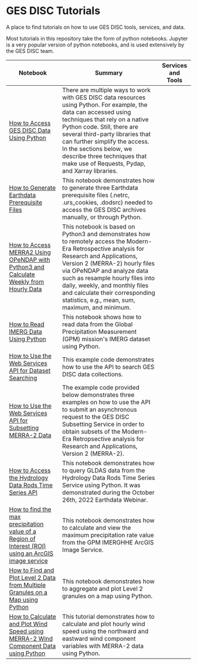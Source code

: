 # GES DISC Tutorials

A place to find tutorials on how to use GES DISC tools, services, and data.

Most tutorials in this repository take the form of python notebooks. Jupyter is a very popular version of python notebooks, and is used extensively by the GES DISC team.

| Notebook  | Summary | Services and Tools |
| ------------- |-------------|:-------------:|
|[How to Access GES DISC Data Using Python](notebooks/How_to_Access_GES_DISC_Data_Using_Python.ipynb) | There are multiple ways to work with GES DISC data resources using Python. For example, the data can accessed using techniques that rely on a native Python code. Still, there are several third-party libraries that can further simplify the access. In the sections below, we describe three techniques that make use of Requests, Pydap, and Xarray libraries. | |
|[How to Generate Earthdata Prerequisite Files](notebooks/How_to_Generate_Earthdata_Prerequisite_Files.ipynb) | This notebook demonstrates how to generate three Earthdata prerequisite files (.netrc, .urs_cookies, .dodsrc) needed to access the GES DISC archives manually, or through Python.| |
|[How to Access MERRA2 Using OPeNDAP with Python3 and Calculate Weekly from Hourly Data ](notebooks/How_to_Access_MERRA2_Using_OPeNDAP_with_Python3_Calculate_Weekly_from_Hourly.ipynb) | This notebook is based on Python3 and demonstrates how to remotely access the Modern-Era Retrospective analysis for Research and Applications, Version 2 (MERRA-2) hourly files via OPeNDAP and analyze data such as resample hourly files into daily, weekly, and monthly files and calculate their corresponding statistics, e.g., mean, sum, maximum, and minimum. | |
|[How to Read IMERG Data Using Python ](notebooks/How_to_Read_IMERG_Data_Using_Python.ipynb)| This notebook shows how to read data from the Global Precipitation Measurement (GPM) mission's IMERG dataset using Python. |  |
|[How to Use the Web Services API for Dataset Searching ](notebooks/How_to_Use_the_Web_Services_API_for_Dataset_Searching.ipynb) | This example code demonstrates how to use the API to search GES DISC data collections.  | |
|[How to Use the Web Services API for Subsetting MERRA-2 Data](notebooks/How_to_Use_the_Web_Services_API_for_Subsetting_MERRA-2_Data.ipynb) | The example code provided below demonstrates three examples on how to use the API to submit an asynchronous request to the GES DISC Subsetting Service in order to obtain subsets of the Modern-Era Retropsective analysis for Research and Applications, Version 2 (MERRA-2). | |
|[How to Access the Hydrology Data Rods Time Series API](notebooks/How_to_Access_the_Hydrology_Data_Rods_Time_Series_API.ipynb) | This notebook demonstrates how to query GLDAS data from the Hydrology Data Rods Time Series Service using Python. It was demonstrated during the October 26th, 2022 Earthdata Webinar.| |
|[How to find the max precipitation value of a Region of Interest (ROI) using an ArcGIS image service](notebooks/How_to_Find_the_Max_Precipitation_Value_of_a_ROI_Using_an_ArcGIS_Image_Service.ipynb) | This notebook demonstrates how to calculate and view the maximum precipitation rate value from the GPM IMERGHHE ArcGIS Image Service. | |
|[How to Find and Plot Level 2 Data from Multiple Granules on a Map using Python](notebooks/How_to_Find_and_Plot_Level2_Data_from_Multiple_Granules_on_a_Map_Using_Python.ipynb) | This notebook demonstrates how to aggregate and plot Level 2 granules on a map using Python. | |
|[How to Calculate and Plot Wind Speed using MERRA-2 Wind Component Data using Python](notebooks/How_to_calculate_and_plot_wind_speed_using_MERRA-2_wind_component_data.ipynb) | This tutorial demonstrates how to calculate and plot hourly wind speed using the northward and eastward wind component variables with MERRA-2 data using Python. | |